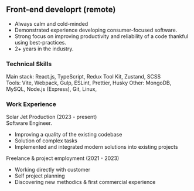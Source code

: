 ## Front-end developrt (remote)
* Always calm and cold-minded
* Demonstrated experience developing consumer-focused software.
* Strong focus on improving productivity and reliability of a code thankful using best-practices.
* 2+ years in the industry.

### Technical Skills
Main stack: React.js, TypeScript, Redux Tool Kit, Zustand, SCSS <br />
Tools: Vite, Webpack, Gulp, ESLint, Prettier, Husky
Other: MongoDB, MySQL, Node.js (Express), Git, Linux, 

### Work Experience
Solar Jet Production (2023 - present)<br />
Software Engineer.
* Improving a quality of the existing codebase
* Solution of complex tasks
* Implemented and integrated modern solutions into existing projects

Freelance & project employment (2021 - 2023)<br />
* Working directly with customer
* Self project planning
* Discovering new methodics & first commercial experience

